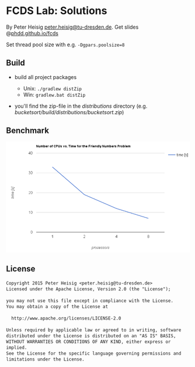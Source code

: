 # FCDS Lab: Solutions

By Peter Heisig <peter.heisig@tu-dresden.de>. 
Get slides @[phdd.github.io/fcds](http://phdd.github.io/fcds)

Set thread pool size with e.g. `-Dgpars.poolsize=8` 

## Build

- build all project packages 
    - Unix: `./gradlew distZip`
    - Win: `gradlew.bat distZip`

- you'll find the zip-file in the *distributions* directory
  (e.g. *bucketsort/build/distributions/bucketsort.zip*)
  
## Benchmark

![Benchmark for Friendly Numbers](https://raw.githubusercontent.com/phdd/fcds/gh-pages/benchmark.png)

## License

    Copyright 2015 Peter Heisig <peter.heisig@tu-dresden.de>
    Licensed under the Apache License, Version 2.0 (the "License");
  
    you may not use this file except in compliance with the License.
    You may obtain a copy of the License at
    
      http://www.apache.org/licenses/LICENSE-2.0
    
    Unless required by applicable law or agreed to in writing, software
    distributed under the License is distributed on an "AS IS" BASIS,
    WITHOUT WARRANTIES OR CONDITIONS OF ANY KIND, either express or implied.
    See the License for the specific language governing permissions and
    limitations under the License.
